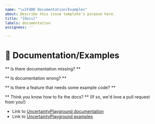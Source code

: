 ```yaml
---
name: "\u1F4DD Documentation/Examples"
about: Describe this issue template's purpose here.
title: "[Docs]"
labels: documentation
assignees: ''

---
```


# 📝 Documentation/Examples

** Is there documentation missing? **
<!-- Let us know what modules have missing or incomplete documentation -->

** Is documentation wrong? **
<!-- Let us know if you find a mistake in the documentation! -->

** Is there a feature that needs some example code? **
<!-- Let us know if we're missing any example notebooks -->

** Think you know how to fix the docs? ** (If so, we'd love a pull request from you!)

- Link to [UncertaintyPlayground documentation](https://unco3892.github.io/UncertaintyPlayground/)
- Link to [UncertaintyPlayground examples](https://unco3892.github.io/UncertaintyPlayground/usage/)